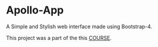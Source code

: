 # Apollo-App
A Simple and Stylish web interface made using Bootstrap-4.

This  project was a part of the this [COURSE](https://www.udemy.com/learn-bootstrap-4-create-modern-responsive-websites-in-2019/).
